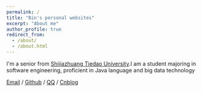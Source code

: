 ```yaml
---
permalink: /
title: "Bin's personal websites"
excerpt: "About me"
author_profile: true
redirect_from: 
  - /about/
  - /about.html
---
```


I'm a senior from [Shijiazhuang Tiedao University](https://www.stdu.edu.cn/).I am a student majoring in software engineering, proficient in Java language and big data technology

[Email](mailto:1051568667@qq.com) / [Github](https://github.com/wbin) / [QQ](../images/QQ.png) / [Cnblog](https://www.cnblogs.com/bin1004/)
